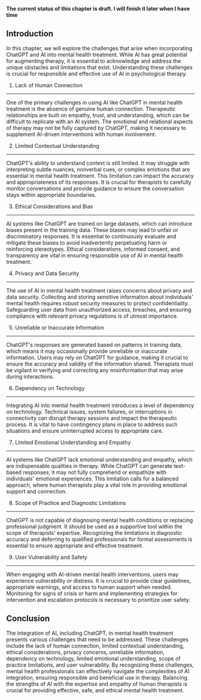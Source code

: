 **The current status of this chapter is draft. I will finish it later when I have time**

Introduction
------------

In this chapter, we will explore the challenges that arise when incorporating ChatGPT and AI into mental health treatment. While AI has great potential for augmenting therapy, it is essential to acknowledge and address the unique obstacles and limitations that exist. Understanding these challenges is crucial for responsible and effective use of AI in psychological therapy.

1. Lack of Human Connection
---------------------------

One of the primary challenges in using AI like ChatGPT in mental health treatment is the absence of genuine human connection. Therapeutic relationships are built on empathy, trust, and understanding, which can be difficult to replicate with an AI system. The emotional and relational aspects of therapy may not be fully captured by ChatGPT, making it necessary to supplement AI-driven interventions with human involvement.

2. Limited Contextual Understanding
-----------------------------------

ChatGPT's ability to understand context is still limited. It may struggle with interpreting subtle nuances, nonverbal cues, or complex emotions that are essential in mental health treatment. This limitation can impact the accuracy and appropriateness of its responses. It is crucial for therapists to carefully monitor conversations and provide guidance to ensure the conversation stays within appropriate boundaries.

3. Ethical Considerations and Bias
----------------------------------

AI systems like ChatGPT are trained on large datasets, which can introduce biases present in the training data. These biases may lead to unfair or discriminatory responses. It is essential to continuously evaluate and mitigate these biases to avoid inadvertently perpetuating harm or reinforcing stereotypes. Ethical considerations, informed consent, and transparency are vital in ensuring responsible use of AI in mental health treatment.

4. Privacy and Data Security
----------------------------

The use of AI in mental health treatment raises concerns about privacy and data security. Collecting and storing sensitive information about individuals' mental health requires robust security measures to protect confidentiality. Safeguarding user data from unauthorized access, breaches, and ensuring compliance with relevant privacy regulations is of utmost importance.

5. Unreliable or Inaccurate Information
---------------------------------------

ChatGPT's responses are generated based on patterns in training data, which means it may occasionally provide unreliable or inaccurate information. Users may rely on ChatGPT for guidance, making it crucial to ensure the accuracy and validity of the information shared. Therapists must be vigilant in verifying and correcting any misinformation that may arise during interactions.

6. Dependency on Technology
---------------------------

Integrating AI into mental health treatment introduces a level of dependency on technology. Technical issues, system failures, or interruptions in connectivity can disrupt therapy sessions and impact the therapeutic process. It is vital to have contingency plans in place to address such situations and ensure uninterrupted access to appropriate care.

7. Limited Emotional Understanding and Empathy
----------------------------------------------

AI systems like ChatGPT lack emotional understanding and empathy, which are indispensable qualities in therapy. While ChatGPT can generate text-based responses, it may not fully comprehend or empathize with individuals' emotional experiences. This limitation calls for a balanced approach, where human therapists play a vital role in providing emotional support and connection.

8. Scope of Practice and Diagnostic Limitations
-----------------------------------------------

ChatGPT is not capable of diagnosing mental health conditions or replacing professional judgment. It should be used as a supportive tool within the scope of therapists' expertise. Recognizing the limitations in diagnostic accuracy and deferring to qualified professionals for formal assessments is essential to ensure appropriate and effective treatment.

9. User Vulnerability and Safety
--------------------------------

When engaging with AI-driven mental health interventions, users may experience vulnerability or distress. It is crucial to provide clear guidelines, appropriate warnings, and access to human support when needed. Monitoring for signs of crisis or harm and implementing strategies for intervention and escalation protocols is necessary to prioritize user safety.

Conclusion
----------

The integration of AI, including ChatGPT, in mental health treatment presents various challenges that need to be addressed. These challenges include the lack of human connection, limited contextual understanding, ethical considerations, privacy concerns, unreliable information, dependency on technology, limited emotional understanding, scope of practice limitations, and user vulnerability. By recognizing these challenges, mental health professionals can effectively navigate the complexities of AI integration, ensuring responsible and beneficial use in therapy. Balancing the strengths of AI with the expertise and empathy of human therapists is crucial for providing effective, safe, and ethical mental health treatment.
